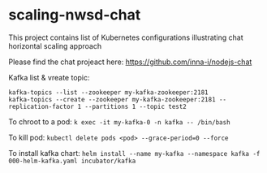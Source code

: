 # scaling-nwsd-chat
This project contains list of Kubernetes configurations illustrating chat horizontal scaling approach

Please find the chat projeact here: https://github.com/inna-i/nodejs-chat

Kafka list & vreate topic:
```
kafka-topics --list --zookeeper my-kafka-zookeeper:2181
kafka-topics --create --zookeeper my-kafka-zookeeper:2181 --replication-factor 1 --partitions 1 --topic test2
```

To chroot to a pod:
`k exec -it my-kafka-0 -n kafka -- /bin/bash`

To kill pod:
`kubectl delete pods <pod> --grace-period=0 --force`

To install kafka chart:
`helm install --name my-kafka --namespace kafka -f 000-helm-kafka.yaml incubator/kafka`